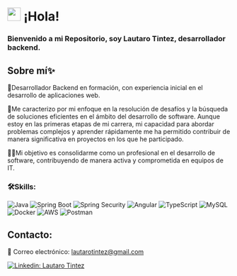 <h1><img src = "https://raw.githubusercontent.com/MartinHeinz/MartinHeinz/master/wave.gif" width = 30px> ¡Hola!</h1>

### Bienvenido a mi Repositorio, soy Lautaro Tintez, desarrollador backend.

## Sobre mí✨
🚀Desarrollador Backend en formación, con experiencia inicial en el desarrollo de aplicaciones web.

🧠Me caracterizo por mi enfoque en la resolución de desafíos y la búsqueda de soluciones eficientes en el ámbito del desarrollo de software. Aunque estoy en las primeras etapas de mi carrera, mi capacidad para abordar problemas complejos y aprender rápidamente me ha permitido contribuir de manera significativa en proyectos en los que he participado.

👨‍🏭Mi objetivo es consolidarme como un profesional en el desarrollo de software, contribuyendo de manera activa y comprometida en equipos de IT.

### 🛠️Skills:
![Java](https://img.shields.io/badge/Java-ED8B00?style=for-the-badge&logo=openjdk&logoColor=white)
![Spring Boot](https://img.shields.io/badge/Spring%20Boot-6DB33F?style=for-the-badge&logo=spring&logoColor=white)
![Spring Security](https://img.shields.io/badge/Spring%20Security-00AA55?style=for-the-badge&logo=springsecurity&logoColor=white)
![Angular](https://img.shields.io/badge/Angular-DD0031?style=for-the-badge&logo=angular&logoColor=white)
![TypeScript](https://img.shields.io/badge/TypeScript-007ACC?style=for-the-badge&logo=typescript&logoColor=white)
![MySQL](https://img.shields.io/badge/-MySQL-4479A1?style=for-the-badge&logo=mysql&labelColor=4479A1&logoColor=FFF)
![Docker](https://img.shields.io/badge/Docker-2496ED?style=for-the-badge&logo=docker&logoColor=white)
![AWS](https://img.shields.io/badge/AWS-232F3E?style=for-the-badge&logo=amazon-aws&logoColor=white)
![Postman](https://img.shields.io/badge/Postman-FF6C37?style=for-the-badge&logo=postman&logoColor=white)





## Contacto:

📩 Correo electrónico: lautarotintez@gmail.com

[![Linkedin: Lautaro Tintez](https://img.shields.io/badge/-Lautaro%20Tintez-blue?style=flat-square&logo=Linkedin&logoColor=white&link=https://www.linkedin.com/in/lautarotintez/)](https://www.linkedin.com/in/lautarotintez/)


<!---
LautaroTnz/LautaroTnz is a ✨ special ✨ repository because its `README.md` (this file) appears on your GitHub profile.
You can click the Preview link to take a look at your changes.
--->
